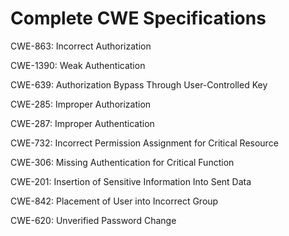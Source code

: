 

# Complete CWE Specifications

CWE-863: Incorrect Authorization

CWE-1390: Weak Authentication

CWE-639: Authorization Bypass Through User-Controlled Key

CWE-285: Improper Authorization

CWE-287: Improper Authentication

CWE-732: Incorrect Permission Assignment for Critical Resource

CWE-306: Missing Authentication for Critical Function

CWE-201: Insertion of Sensitive Information Into Sent Data

CWE-842: Placement of User into Incorrect Group

CWE-620: Unverified Password Change